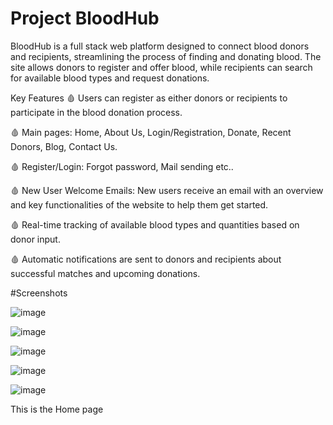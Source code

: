 # Project BloodHub

BloodHub is a full stack web platform designed to connect blood donors and recipients, streamlining the process of finding and donating blood. The site allows donors to register and offer blood, while recipients can search for available blood types and request donations.

Key Features
🩸 Users can register as either donors or recipients to participate in the blood donation process.

🩸 Main pages: Home, About Us, Login/Registration, Donate, Recent Donors, Blog, Contact Us.

🩸 Register/Login: Forgot password, Mail sending etc..

🩸 New User Welcome Emails: New users receive an email with an overview and key functionalities of the website to help them get started.

🩸 Real-time tracking of available blood types and quantities based on donor input.

🩸 Automatic notifications are sent to donors and recipients about successful matches and upcoming donations.

#Screenshots

![image](https://github.com/user-attachments/assets/aac5f08a-75c1-4458-85be-717ce82bb951)

![image](https://github.com/user-attachments/assets/d0445daa-fd2b-4051-93a6-7b52963e798d)

![image](https://github.com/user-attachments/assets/1882ca0e-a851-47b5-a255-53f6466d3dda)

![image](https://github.com/user-attachments/assets/3ddf6fc4-1dff-449b-82d7-ffffd2136d03)

![image](https://github.com/user-attachments/assets/728fd2e9-f9cb-44f8-a90b-8ec86f35db21)






This is the Home page


